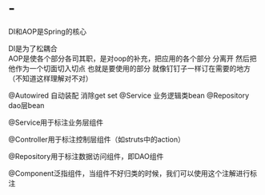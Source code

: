 # -
DI和AOP是Spring的核心

DI是为了松耦合  
AOP是使各个部分各司其职，是对oop的补充，把应用的各个部分 分离开 然后把他作为一个切面切入切点 也就是要使用的部分  就像钉钉子一样订在需要的地方（不知道这样理解对不对）


@Autowired 自动装配  消除get set
@Service  业务逻辑类bean
@Repository  dao层bean


@Service用于标注业务层组件

@Controller用于标注控制层组件（如struts中的action）

@Repository用于标注数据访问组件，即DAO组件

@Component泛指组件，当组件不好归类的时候，我们可以使用这个注解进行标注
